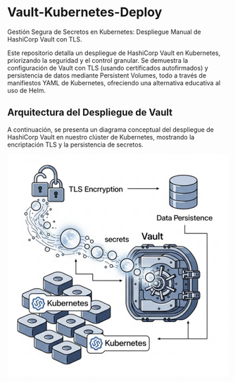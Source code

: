 # Vault-Kubernetes-Deploy
Gestión Segura de Secretos en Kubernetes: Despliegue Manual de HashiCorp Vault con TLS.

Este repositorio detalla un despliegue de HashiCorp Vault en Kubernetes, priorizando la seguridad y el control granular. Se demuestra la configuración de Vault con TLS (usando certificados autofirmados) y persistencia de datos mediante Persistent Volumes, todo a través de manifiestos YAML de Kubernetes, ofreciendo una alternativa educativa al uso de Helm.

## Arquitectura del Despliegue de Vault

A continuación, se presenta un diagrama conceptual del despliegue de HashiCorp Vault en nuestro clúster de Kubernetes, mostrando la encriptación TLS y la persistencia de secretos.

![Diagrama de Despliegue de Vault en Kubernetes](./assets/vault-kubernetes-diagram-deploy.png)
